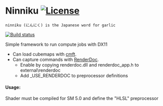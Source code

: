 ﻿# Ninniku [![License](https://img.shields.io/badge/license-MIT-blue.svg)](https://github.com/kittikun/takoyaki/blob/master/LICENSE)

```ninniku (にんにく) is the Japanese word for garlic```

[![Build status](https://ci.appveyor.com/api/projects/status/9wne2qsbsihhxnxd/branch/develop?svg=true)](https://ci.appveyor.com/project/kittikun/ninniku/branch/develop)

Simple framework to run compute jobs with DX11
- Can load cubemaps with [cmft](https://github.com/dariomanesku/cmft).
- Can capture commands with [RenderDoc](https://renderdoc.org/).
  * Enable by copying renderdoc.dll and renderdoc_app.h to external\renderdoc
  * Add _USE_RENDERDOC to preprocessor definitions

#### Usage:
Shader must be compiled for SM 5.0 and define the "HLSL" preprocessor